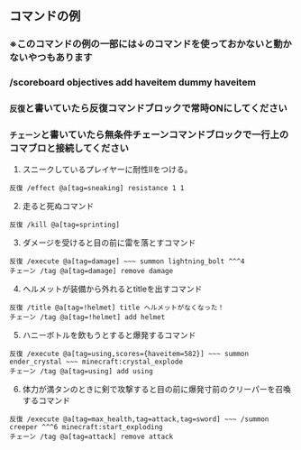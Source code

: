 ## コマンドの例
### ※このコマンドの例の一部には↓のコマンドを使っておかないと動かないやつもあります
### /scoreboard objectives add haveitem dummy haveitem
### `反復`と書いていたら反復コマンドブロックで常時ONにしてください  
### `チェーン`と書いていたら無条件チェーンコマンドブロックで一行上のコマブロと接続してください  
  
  
1. スニークしているプレイヤーに耐性Ⅱをつける。  
```
反復 /effect @a[tag=sneaking] resistance 1 1
```
  
2. 走ると死ぬコマンド  
```
反復 /kill @a[tag=sprinting]  
```
  
3. ダメージを受けると目の前に雷を落とすコマンド  
```
反復 /execute @a[tag=damage] ~~~ summon lightning_bolt ^^^4  
チェーン /tag @a[tag=damage] remove damage  
```
  
4. ヘルメットが装備から外れるとtitleを出すコマンド  
```
反復 /title @a[tag=!helmet] title ヘルメットがなくなった！  
チェーン /tag @a[tag=!helmet] add helmet  
```
  
5. ハニーボトルを飲もうとすると爆発するコマンド  
```
反復 /execute @a[tag=using,scores={haveitem=582}] ~~~ summon ender_crystal ~~~ minecraft:crystal_explode  
チェーン /tag @a[tag=using] add using  
```  
  
6. 体力が満タンのときに剣で攻撃すると目の前に爆発寸前のクリーパーを召喚するコマンド  
```
反復 /execute @a[tag=max_health,tag=attack,tag=sword] ~~~ /summon creeper ^^^6 minecraft:start_exploding  
チェーン /tag @a[tag=attack] remove attack  
```  
